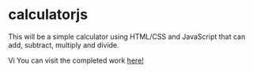 # calculatorjs

This will be a simple calculator using HTML/CSS and JavaScript that can add, subtract, multiply and divide.

Vi
You can visit the completed work <a href="https://www.google.com"> here! </a>